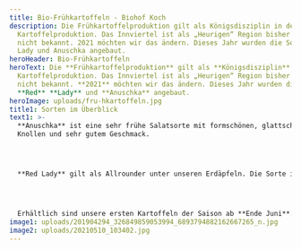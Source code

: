 ```yaml
---
title: Bio-Frühkartoffeln - Biohof Koch
description: Die Frühkartoffelproduktion gilt als Königsdisziplin in der
  Kartoffelproduktion. Das Innviertel ist als „Heurigen“ Region bisher noch
  nicht bekannt. 2021 möchten wir das ändern. Dieses Jahr wurden die Sorten Red
  Lady und Anuschka angebaut.
heroHeader: Bio-Frühkartoffeln
heroText: Die **Frühkartoffelproduktion** gilt als **Königsdisziplin** in der
  Kartoffelproduktion. Das Innviertel ist als „Heurigen“ Region bisher noch
  nicht bekannt. **2021** möchten wir das ändern. Dieses Jahr wurden die Sorten
  **Red** **Lady** und **Anuschka** angebaut.
heroImage: uploads/fru-hkartoffeln.jpg
title1: Sorten im Überblick
text1: >-
  **Anuschka** ist eine sehr frühe Salatsorte mit formschönen, glattschaligen
  Knollen und sehr gutem Geschmack.




  **Red Lady** gilt als Allrounder unter unseren Erdäpfeln. Die Sorte ist für Liebhaber von rotschaligen Erdäpfeln, die einen etwas erdigeren Geschmack haben. Bestens geeignet für Beilagen, Salat, Püree, Rösti.




  Erhältlich sind unsere ersten Kartoffeln der Saison ab **Ende Juni**.
image1: uploads/201904294_326849859053994_6893794882162667265_n.jpg
image2: uploads/20210510_103402.jpg
---
```

